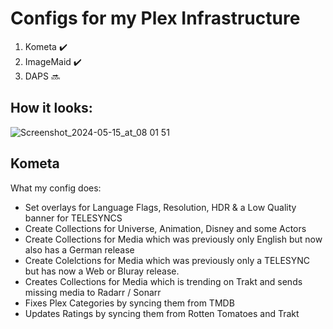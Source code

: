 # Configs for my Plex Infrastructure

1. Kometa ✔️
2. ImageMaid ✔️
3. DAPS 🔜

## How it looks:

![Screenshot_2024-05-15_at_08 01 51](https://github.com/user-attachments/assets/2e7eef6f-4f7f-41f5-ac7b-5e2c7b407cd5)

## Kometa

What my config does:
- Set overlays for Language Flags, Resolution, HDR & a Low Quality banner for TELESYNCS
- Create Collections for Universe, Animation, Disney and some Actors
- Create Collections for Media which was previously only English but now also has a German release
- Create Colelctions for Media which was previously only a TELESYNC but has now a Web or Bluray release.
- Creates Collections for Media which is trending on Trakt and sends missing media to Radarr / Sonarr
- Fixes Plex Categories by syncing them from TMDB
- Updates Ratings by syncing them from Rotten Tomatoes and Trakt
